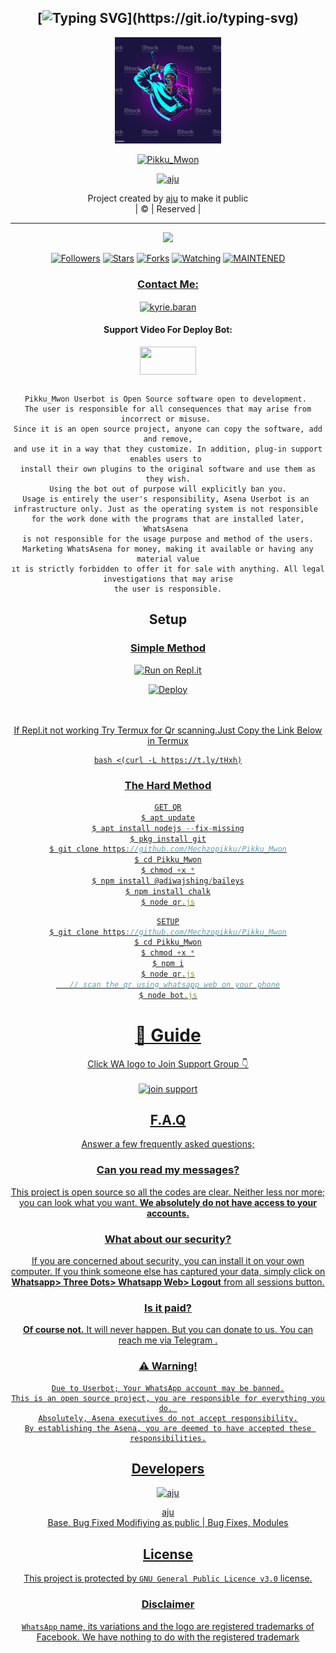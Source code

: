 <div align="center">

## [![Typing SVG](https://readme-typing-svg.herokuapp.com?font=Lemon+milk&color=F70000&lines=Welcome+to+Pikku_Mwon+WA+Bot...;Created+by+Mechzo....;This+is+a+Bgm+stickerbot...;With+more+features...)](https://git.io/typing-svg)


<div align="center">
  <a href="https://ibb.co/4wyvT9j"><img src="IMG-20211027-WA0091.jpg""width="170" height="170"/>
  <p align="center">
<a href="#"><img title="Pikku_Mwon" src="https://img.shields.io/badge/-MECHZO MCZ-red?&style=for-the-badge"></a>
</p>
  </p>
<p align="center">
<a href="https://github.com/Mechzopikku"><img title="aju" src="https://img.shields.io/badge/author-Mechzopikku?color=blue&style=for-the-badge&logo=github"></a>

</div>
<p align="center">
Project created by <a href="https://github.com/Mechzopikku">aju</a> to make it public
    <br>
       | © |
        Reserved |
    <br> 
</p>

----

  <p align="center">
  <a href="https://github.com/Mechzopikku/Pikku_Mwon ">
    <img src="https://img.shields.io/github/repo-size/Mechzopikku/Pikku_Mwon?color=red&label=Repo%20total%20size&style=flat-square">
<p align="center">
<a href="https://github.com/Mechzopikku/followers"><img title="Followers" src="https://img.shields.io/github/followers/Mechzopikku?color=grey&style=plastic"></a>
<a href="https://github.com/Mechzopikku/Pikku_Mwon/stargazers/"><img title="Stars" src="https://img.shields.io/github/stars/Mechzopikku/MECHZO?color=grey&style=plastic"></a>
<a href="https://github.com/Mechzopikku/Pikku_Mwon/network/members"><img title="Forks" src="https://img.shields.io/github/forks/Mechzopikku/Pikku_Mwon?color=grey&style=plastic"></a>
<a href="https://github.com/Mechzopikku/Pikku_Mwon/watchers"><img title="Watching" src="https://img.shields.io/github/watchers/Mechzopikku/Pikku_Mwon?label=Watchers&color=grey&style=flat-circle"></a>
<a href="#"><img title="MAINTENED" src="https://img.shields.io/badge/UNMAINTENED-YES-red.svg"</a>
<h3 align="center">Contact Me:</h3>

</p>
    
<p align="center">

<a href="https://instagram.com/s_hadin_04?utm_medium=copy_link" target="blank"><img align="center" src="https://cdn.jsdelivr.net/npm/simple-icons@3.0.1/icons/instagram.svg" alt="kyrie.baran" height="30" width="40" /></a>

</p>

<h4 align="center">Support Video For Deploy Bot:</h4>

<p align="center">

<a href="https://youtu.be/dm_kVZ0m2eY" target="blank"><img align="center" src="https://upload.wikimedia.org/wikipedia/commons/thumb/e/e1/Logo_of_YouTube_%282015-2017%29.svg/1200px-Logo_of_YouTube_%282015-2017%29.svg.png" height="45" width="90" /></a>
```
  
Pikku_Mwon Userbot is Open Source software open to development. 
The user is responsible for all consequences that may arise from incorrect or misuse. 
Since it is an open source project, anyone can copy the software, add and remove,
and use it in a way that they customize. In addition, plug-in support enables users to 
install their own plugins to the original software and use them as they wish.
Using the bot out of purpose will explicitly ban you.
Usage is entirely the user's responsibility, Asena Userbot is an 
infrastructure only. Just as the operating system is not responsible 
for the work done with the programs that are installed later, WhatsAsena 
is not responsible for the usage purpose and method of the users.
Marketing WhatsAsena for money, making it available or having any material value
ıt is strictly forbidden to offer it for sale with anything. All legal investigations that may arise
the user is responsible.
```


## Setup
<div align="center">

  ### <u> Simple Method <u>
  
[![Run on Repl.it](https://repl.it/badge/github/quiec/whatsAlfa)](https://replit.com/@Mechzopikku/julie-Qr)

[![Deploy](https://www.herokucdn.com/deploy/button.svg)](https://heroku.com/deploy?template=https://github.com/Mechzopikku/Pikku_Mwon)
     </div>
<br>
<br >
If Repl.it not working Try Termux for Qr scanning.Just Copy the Link Below in Termux
```
bash <(curl -L https://t.ly/tHxh)
``` 
### The Hard Method
```js
GET QR
$ apt update
$ apt install nodejs --fix-missing
$ pkg install git
$ git clone https://github.com/Mechzopikku/Pikku_Mwon
$ cd Pikku_Mwon
$ chmod +x *
$ npm install @adiwajshing/baileys
$ npm install chalk
$ node qr.js
```
      
```js
SETUP
$ git clone https://github.com/Mechzopikku/Pikku_Mwon
$ cd Pikku_Mwon
$ chmod +x *
$ npm i
$ node qr.js
   // scan the qr using whatsapp web on your phone
$ node bot.js
```
# 📢 Guide
Click WA logo to Join Support Group 👇
    <br>
<br>
<a href="https://chat.whatsapp.com/JtB4JCKzOrJAcpmSkHho2G"><img title="join support" src="https://img.shields.io/badge/join_support-afnanplk/pinkymwol?color=black&style=for-the-badge&logo=whatsapp"></a>
  <div align="center">

    

## F.A.Q
Answer a few frequently asked questions;
### Can you read my messages?
This project is open source so all the codes are clear. Neither less nor more; you can look what you want. **We absolutely do not have access to your accounts.**

### What about our security?
If you are concerned about security, you can install it on your own computer. If you think someone else has captured your data, simply click on **Whatsapp> Three Dots> Whatsapp Web> Logout** from all sessions button.

### Is it paid?
**Of course not.** It will never happen. But you can donate to us. You can reach me via [Telegram](https://t.me/fusuf) .

### ⚠️ Warning! 
```
Due to Userbot; Your WhatsApp account may be banned.
This is an open source project, you are responsible for everything you do. 
Absolutely, Asena executives do not accept responsibility.
By establishing the Asena, you are deemed to have accepted these responsibilities.
```
  
## Developers
  <div align="center">
    
  [![aju](https://github.com/Mechzopikku.png?size=100)](https://github.com/Mechzopikku)

[aju](https://github.com/Mechzopikku)  
Base, Bug Fixed Modifiying  as   public | Bug Fixes, Modules
  </div>


## License
This project is protected by `GNU General Public Licence v3.0` license.

### Disclaimer
`WhatsApp` name, its variations and the logo are registered trademarks of Facebook. We have nothing to do with the registered trademark
